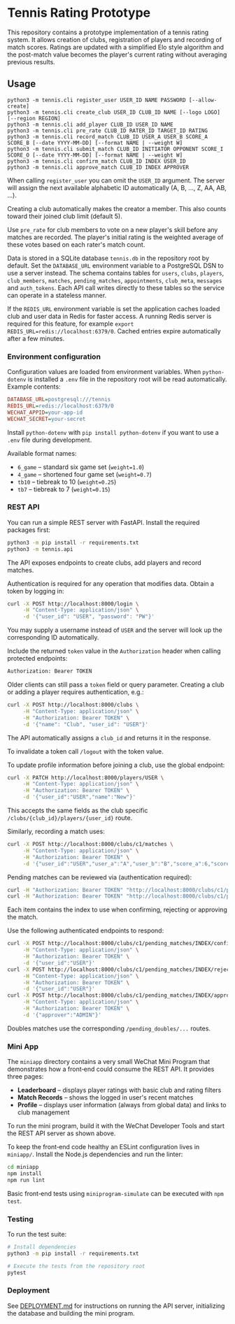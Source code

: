 # Tennis Rating Prototype

This repository contains a prototype implementation of a tennis rating system. It allows creation of clubs, registration of players and recording of match scores. Ratings are updated with a simplified Elo style algorithm and the post-match value becomes the player's current rating without averaging previous results.

## Usage

```
python3 -m tennis.cli register_user USER_ID NAME PASSWORD [--allow-create]
python3 -m tennis.cli create_club USER_ID CLUB_ID NAME [--logo LOGO] [--region REGION]
python3 -m tennis.cli add_player CLUB_ID USER_ID NAME
python3 -m tennis.cli pre_rate CLUB_ID RATER_ID TARGET_ID RATING
python3 -m tennis.cli record_match CLUB_ID USER_A USER_B SCORE_A SCORE_B [--date YYYY-MM-DD] [--format NAME | --weight W]
python3 -m tennis.cli submit_match CLUB_ID INITIATOR OPPONENT SCORE_I SCORE_O [--date YYYY-MM-DD] [--format NAME | --weight W]
python3 -m tennis.cli confirm_match CLUB_ID INDEX USER_ID
python3 -m tennis.cli approve_match CLUB_ID INDEX APPROVER
```

When calling `register_user` you can omit the `USER_ID` argument. The server will
assign the next available alphabetic ID automatically (A, B, ..., Z, AA, AB,
...).

Creating a club automatically makes the creator a member. This also counts
toward their joined club limit (default 5).

Use `pre_rate` for club members to vote on a new player's skill before any matches are recorded. The player's initial rating is the weighted average of these votes based on each rater's match count.

Data is stored in a SQLite database `tennis.db` in the repository root by
default. Set the `DATABASE_URL` environment variable to a PostgreSQL DSN to use
a server instead. The schema contains tables for `users`, `clubs`, `players`,
`club_members`, `matches`, `pending_matches`, `appointments`, `club_meta`,
`messages` and `auth_tokens`. Each API call writes directly to these tables so
the service can operate in a stateless manner.

If the `REDIS_URL` environment variable is set the application caches loaded
club and user data in Redis for faster access. A running Redis server is
required for this feature, for example `export REDIS_URL=redis://localhost:6379/0`.
Cached entries expire automatically after a few minutes.

### Environment configuration

Configuration values are loaded from environment variables. When
`python-dotenv` is installed a `.env` file in the repository root will be
read automatically. Example contents:

```ini
DATABASE_URL=postgresql:///tennis
REDIS_URL=redis://localhost:6379/0
WECHAT_APPID=your-app-id
WECHAT_SECRET=your-secret
```

Install `python-dotenv` with `pip install python-dotenv` if you want to use a
`.env` file during development.

Available format names:

- `6_game` – standard six game set (`weight=1.0`)
- `4_game` – shortened four game set (`weight=0.7`)
- `tb10` – tiebreak to 10 (`weight=0.25`)
- `tb7` – tiebreak to 7 (`weight=0.15`)

### REST API

You can run a simple REST server with FastAPI. Install the required
packages first:

```bash
python3 -m pip install -r requirements.txt
python3 -m tennis.api
```

The API exposes endpoints to create clubs, add players and record matches.

Authentication is required for any operation that modifies data. Obtain a token
by logging in:

```bash
curl -X POST http://localhost:8000/login \
     -H "Content-Type: application/json" \
     -d '{"user_id": "USER", "password": "PW"}'
```
You may supply a username instead of `USER` and the server will look up the
corresponding ID automatically.

Include the returned `token` value in the `Authorization` header when calling
protected endpoints:

```bash
Authorization: Bearer TOKEN
```

Older clients can still pass a `token` field or query parameter. Creating a club
or adding a player requires authentication, e.g.:

```bash
curl -X POST http://localhost:8000/clubs \
     -H "Content-Type: application/json" \
     -H "Authorization: Bearer TOKEN" \
     -d '{"name": "Club", "user_id": "USER"}'
```
The API automatically assigns a `club_id` and returns it in the response.

To invalidate a token call `/logout` with the token value.

To update profile information before joining a club, use the global endpoint:

```bash
curl -X PATCH http://localhost:8000/players/USER \
     -H "Content-Type: application/json" \
     -H "Authorization: Bearer TOKEN" \
     -d '{"user_id":"USER","name":"New"}'
```
This accepts the same fields as the club specific `/clubs/{club_id}/players/{user_id}` route.

Similarly, recording a match uses:

```bash
curl -X POST http://localhost:8000/clubs/c1/matches \
     -H "Content-Type: application/json" \
     -H "Authorization: Bearer TOKEN" \
     -d '{"user_id":"USER","user_a":"A","user_b":"B","score_a":6,"score_b":4}'
```

Pending matches can be reviewed via (authentication required):

```bash
curl -H "Authorization: Bearer TOKEN" "http://localhost:8000/clubs/c1/pending_matches"
curl -H "Authorization: Bearer TOKEN" "http://localhost:8000/clubs/c1/pending_doubles"
```

Each item contains the index to use when confirming, rejecting or approving the match.

Use the following authenticated endpoints to respond:

```bash
curl -X POST http://localhost:8000/clubs/c1/pending_matches/INDEX/confirm \
     -H "Content-Type: application/json" \
     -H "Authorization: Bearer TOKEN" \
     -d '{"user_id":"USER"}'
curl -X POST http://localhost:8000/clubs/c1/pending_matches/INDEX/reject \
     -H "Content-Type: application/json" \
     -H "Authorization: Bearer TOKEN" \
     -d '{"user_id":"USER"}'
curl -X POST http://localhost:8000/clubs/c1/pending_matches/INDEX/approve \
     -H "Content-Type: application/json" \
     -H "Authorization: Bearer TOKEN" \
     -d '{"approver":"ADMIN"}'
```

Doubles matches use the corresponding `/pending_doubles/...` routes.

### Mini App

The `miniapp` directory contains a very small WeChat Mini Program that
demonstrates how a front‑end could consume the REST API. It provides three
pages:

* **Leaderboard** – displays player ratings with basic club and rating filters
* **Match Records** – shows the logged in user's recent matches
* **Profile** – displays user information (always from global data) and links to club management

To run the mini program, build it with the WeChat Developer Tools and start the
REST API server as shown above.

To keep the front‑end code healthy an ESLint configuration lives in
`miniapp/`. Install the Node.js dependencies and run the linter:

```bash
cd miniapp
npm install
npm run lint
```

Basic front‑end tests using `miniprogram-simulate` can be executed with `npm test`.

### Testing

To run the test suite:

```bash
# Install dependencies
python3 -m pip install -r requirements.txt

# Execute the tests from the repository root
pytest
```

### Deployment

See [DEPLOYMENT.md](DEPLOYMENT.md) for instructions on running the API server, initializing the database and building the mini program.

